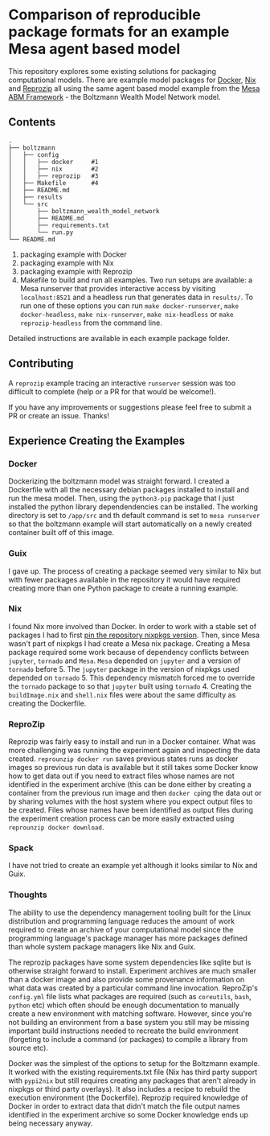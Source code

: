 # Comparison of reproducible package formats for an example Mesa agent based model

This repository explores some existing solutions for packaging computational models. There are example model packages for [Docker](https://docs.docker.com/install/), [Nix](https://nixos.org/nix/) and [Reprozip](https://www.reprozip.org/) all using the same agent based model example from the [Mesa ABM Framework](https://github.com/projectmesa/mesa) - the Boltzmann Wealth Model Network model.

## Contents

```
.
├── boltzmann
│   ├── config
│   │   ├── docker     #1
│   │   ├── nix        #2
│   │   ├── reprozip   #3
│   ├── Makefile       #4
│   ├── README.md
│   ├── results
│   └── src
│       ├── boltzmann_wealth_model_network
│       ├── README.md
│       ├── requirements.txt
│       └── run.py
└── README.md
```

1. packaging example with Docker
2. packaging example with Nix
3. packaging example with Reprozip
4. Makefile to build and run all examples. Two run setups are available: a Mesa runserver that provides interactive access by visiting `localhost:8521` and a headless run that generates data in `results/`. To run one of these options you can run `make docker-runserver`, `make docker-headless`, `make nix-runserver`, `make nix-headless` or `make reprozip-headless` from the command line. 

Detailed instructions are available in each example package folder.

## Contributing

A `reprozip` example tracing an interactive `runserver` session was too difficult to complete (help or a PR for that would be welcome!).

If you have any improvements or suggestions please feel free to submit a PR or create an issue. Thanks!

## Experience Creating the Examples

### Docker

Dockerizing the boltzmann model was straight forward. I created a Dockerfile with all the necessary debian packages installed to install and run the mesa model. Then, using the `python3-pip` package that I just installed the python library dependendencies can be installed. The working directory is set to `/app/src` and th default command is set to `mesa runserver` so that the boltzmann example will start automatically on a newly created container built off of this image.

### Guix

I gave up. The process of creating a package seemed very similar to Nix but with fewer packages available in the repository it would have required creating more than one Python package to create a running example.

### Nix

I found Nix more involved than Docker. In order to work with a stable set of packages I had to first [pin the repository nixpkgs version](https://nixos.wiki/wiki/FAQ/Pinning_Nixpkgs). Then, since Mesa wasn't part of nixpkgs I had create a Mesa nix package. Creating a Mesa package required some work because of dependency conflicts between `jupyter`, `tornado` and `Mesa`. `Mesa` depended on `jupyter` and a version of `tornado` before 5. The `jupyter` package in the version of nixpkgs used depended on  `tornado` 5. This dependency mismatch forced me to override the `tornado` package to so that `jupyter` built using `tornado` 4. Creating the `buildImage.nix` and `shell.nix` files were about the same difficulty as creating the Dockerfile.

### ReproZip

Reprozip was fairly easy to install and run in a Docker container. What was more challenging was running the experiment again and inspecting the data created. `reprounzip docker run` saves previous states
runs as docker images so previous run data is available but it still takes some Docker know how to get data out if you need to extract files whose names are not identified in the experiment archive (this can be done either by creating a container from the previous run image and then `docker cp`ing the data out or by sharing volumes with the host system where you expect output files to be created. Files whose names have been identified as output files during the experiment creation process can be more easily extracted using `reprounzip docker download`.

### Spack

I have not tried to create an example yet although it looks similar to Nix and Guix.

### Thoughts

The ability to use the dependency management tooling built for the Linux distribution and programming language reduces the amount of work required to create an archive of your computational model since the programming language's package manager has more packages defined than whole system package managers like Nix and Guix.

The reprozip packages have some system dependencies like sqlite but is otherwise straight forward to install. Experiment archives are much smaller than a docker image and also provide some provenance information on what data was created by a particular command line invocation. ReproZip's `config.yml` file lists what packages are required (such as `coreutils`, `bash`, `python` etc) which often should be enough documentation to manually create a new environment with matching software. However, since you're not building an environment from a base system you still may be missing important build instructions needed to recreate the build environment (forgeting to include a command (or packages) to compile a library from source etc).

Docker was the simplest of the options to setup for the Boltzmann example. It worked with the existing requirements.txt file (Nix has third party support with `pypi2nix` but still requires creating any packages that aren't already in nixpkgs or third party overlays). It also includes a recipe to rebuild the execution environment (the Dockerfile). Reprozip required knowledge of Docker in order to extract data that didn't match the file output names identified in the experiment archive so some Docker knowledge ends up being necessary anyway.
